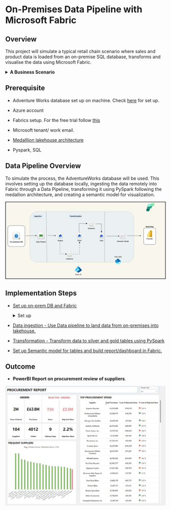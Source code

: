 # On-Premises Data Pipeline with Microsoft Fabric

## Overview

This project will simulate a typical  retail chain scenario where sales and product data is loaded from an on-premise SQL database, transforms and visualise the data using Microsoft Fabric.

  <details><summary><b> A Business Scenario</b></summary>
Let's say . . .

A company was facing quality issues in its supply chain, several vendors were consistently delivering defective items, leading to increased rejection rates, production delays, and rising costs. Procurement teams struggled to pinpoint which suppliers were responsible for the most rejected goods and how much these defects were costing the business.

Now, management has asked:
“Which of our suppliers are responsible for the most product rejections, and how much are these defects costing us? Which vendors are delivering consistent quality, and how can we reduce returns and losses?”

A solution . . .

proposes up a data pipeline that pulls procurement and vendor info from the on-premises database and processes using **Fabric**. It calculates key metrics like how many items were rejected, how much they cost, and which vendors have the highest rejection rates. The results show up in a BI dashboard so the team can quickly spot which suppliers are not meeting up with expectations. With this, the team will use the data to negotiate better deals and cut down on procurement costs.

  </details>

## Prerequisite

- Adventure Works database set up on machine. Check [here](https://github.com/adekolaolat/fabric-data-engineering-on-premises-db/blob/main/guides/on-prem-db-setup.md) for set up.
- Azure account
- Fabrics setup. For the free trial follow [this](https://www.youtube.com/watch?v=RHV7jZqc_tE)
- Microsoft tenant/ work email.
- [Medalllion lakehouse architecture](https://learn.microsoft.com/en-us/azure/databricks/lakehouse/medallion)

- Pyspark, SQL


## Data Pipeline Overview

To simulate the process, the AdventureWorks database will be used. This involves setting up the database locally, ingesting the data remotely into Fabric through a Data Pipeline, transforming it using PySpark following the medallion architecture, and creating a semantic model for visualization.

![alt text](/images/On-prem_Fabric.png)

## Implementation Steps

- [Set up  on-prem DB and Fabric](https://github.com/adekolaolat/fabric-data-engineering-on-premises-db/blob/main/guides/on-prem-db-setup.md)
  <details><summary>Set up</summary>

  - SQL Server, SSMS
  - Restore AdventureWorks database
  - Enable Remote Connections to SQL Server
  - Set up on-premises DB on machine

  </details>

- [Data ingestion - Use Data pipeline to land data from  on-premises into lakehouse.](https://github.com/adekolaolat/fabric-data-engineering-on-premises-db/blob/main/guides/data-ingestion.md)

- [Transformation - Transform data to silver and  gold tables using PySpark](https://github.com/adekolaolat/fabric-data-engineering-on-premises-db/blob/main/guides/transformation.md)

- [Set up Semantic model for tables and build report/dashboard in Fabric.](https://github.com/adekolaolat/fabric-data-engineering-on-premises-db/blob/main/guides/semantic-model.md)

## Outcome

- **PowerBI Report on procurement review of suppliers**.

![alt text](images/AW_dashboard_Fabric_procurement.jpg)
